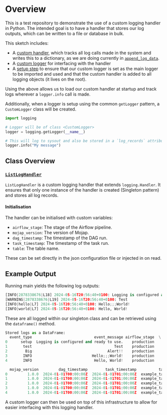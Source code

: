 # Overview

This is a test repository to demonstrate the use of a custom logging handler in Python. The intended goal is to have a handler that stores our log outputs, which can be written to a file or database in bulk.

This sketch includes:
* A [custom handler](https://github.com/ThomasHepworth/stateful-logger/blob/master/logger/custom_handler.py), which tracks all log calls made in the system and writes this to a dictionary, as we are doing currently in [`append_log_data`](https://github.com/moj-analytical-services/airflow-hmcts-sdp-load/blob/main/load/load_logger.py#L120).
* A [custom logger](https://github.com/ThomasHepworth/stateful-logger/blob/master/logger/custom_logger.py) for interfacing with the handler
* A [setup step](https://github.com/ThomasHepworth/stateful-logger/blob/3b782bd634f81b10ef8c1bbaf5cd64610ec06db1/logger/setup_logger.py#L7) to ensure that our custom logger is set as the main logger to be imported and used and that the custom handler is added to all logging objects (it lives on the root).

Using the above allows us to load our custom handler at startup and track logs wherever a `logger.info` call is made.

Additionally, when a logger is setup using the common `getLogger` pattern, a `CustomLogger` class will be created.
```py
import logging

# Logger will be of class <CustomLogger>
logger = logging.getLogger(__name__)

# This will log to sysout and also be stored in a `log_records` attribute on the custom handler.
logger.info("My message")
```

## Class Overview

### [`ListLogHandler`](https://github.com/ThomasHepworth/stateful-logger/blob/master/logger/custom_handler.py#L6)

`ListLogHandler` is a custom logging handler that extends `logging.Handler`. It ensures that only one instance of the handler is created (Singleton pattern) and stores all log records.

#### Initialisation

The handler can be initialised with custom variables:

- `airflow_stage`: The stage of the Airflow pipeline.
- `mojap_version`: The version of Mojap.
- `dag_timestamp`: The timestamp of the DAG run.
- `task_timestamp`: The timestamp of the task run.
- `table`: The table name.

These can be set directly in the json configuration file or injected in on read.

## Example Output

Running main yields the following log outputs:

```python
[INFO|2878338676|L18] 2024-05-16T20:56:40+0100: Logging is configured and ready to use.
[WARNING|2878338676|L19] 2024-05-16T20:56:40+0100: Test
[INFO|hello|L7] 2024-05-16T20:56:40+0100: Hello;;;World!
[INFO|world|L7] 2024-05-16T20:56:40+0100: Hello, World!
```

These are all logged within our singleton class and can be retrieved using the `dataframe()` method.
```python
Stored logs as a DataFrame:
  event_type                            event_message airflow_stage  \
0      setup  Logging is configured and ready to use.    production
1       test                                     Test    production
2        Big                                  Alert!!    production
3       INFO                           Hello;;;World!    production
4       INFO                            Hello, World!    production

  mojap_version         dag_timestamp        task_timestamp          table
0         1.0.0  2024-01-01T00:00:00Z  2024-01-01T01:00:00Z  example_table
1         1.0.0  2024-01-01T00:00:00Z  2024-01-01T01:00:00Z  example_table
2         1.0.0  2024-01-01T00:00:00Z  2024-01-01T01:00:00Z  example_table
3         1.0.0  2024-01-01T00:00:00Z  2024-01-01T01:00:00Z  example_table
4         1.0.0  2024-01-01T00:00:00Z  2024-01-01T01:00:00Z  example_table
```

A custom logger can then be used on top of this infrastructure to allow for easier interfacing with this logging handler.

